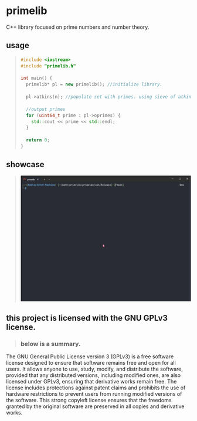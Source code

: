 # primelib
 C++ library focused on prime numbers and number theory.

## usage

> ```cpp
> #include <iostream>
> #include "primelib.h"
> 
> int main() {
>   primelib* pl = new primelib(); //initialize library.
>   
>   pl->atkins(n); //populate set with primes. using sieve of atkins.
> 
>   //output primes
>   for (uint64_t prime : pl->oprimes) {
>     std::cout << prime << std::endl;
>   }
> 
>   return 0;
> }
> ```

## showcase
> ![bruns_constant](https://github.com/Kobley/primelib/blob/main/media/b2.gif)


## this project is licensed with the GNU GPLv3 license.
> ### below is a summary.

The GNU General Public License version 3 (GPLv3) is a free software license designed to ensure that software remains free and open for all users. It allows anyone to use, study, modify, and distribute the software, provided that any distributed versions, including modified ones, are also licensed under GPLv3, ensuring that derivative works remain free. The license includes protections against patent claims and prohibits the use of hardware restrictions to prevent users from running modified versions of the software. This strong copyleft license ensures that the freedoms granted by the original software are preserved in all copies and derivative works.
